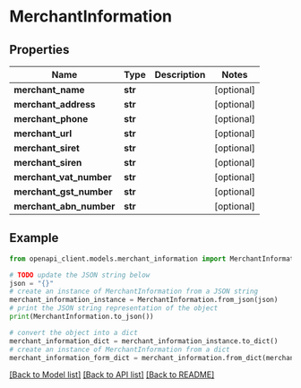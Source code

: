 # MerchantInformation


## Properties

Name | Type | Description | Notes
------------ | ------------- | ------------- | -------------
**merchant_name** | **str** |  | [optional] 
**merchant_address** | **str** |  | [optional] 
**merchant_phone** | **str** |  | [optional] 
**merchant_url** | **str** |  | [optional] 
**merchant_siret** | **str** |  | [optional] 
**merchant_siren** | **str** |  | [optional] 
**merchant_vat_number** | **str** |  | [optional] 
**merchant_gst_number** | **str** |  | [optional] 
**merchant_abn_number** | **str** |  | [optional] 

## Example

```python
from openapi_client.models.merchant_information import MerchantInformation

# TODO update the JSON string below
json = "{}"
# create an instance of MerchantInformation from a JSON string
merchant_information_instance = MerchantInformation.from_json(json)
# print the JSON string representation of the object
print(MerchantInformation.to_json())

# convert the object into a dict
merchant_information_dict = merchant_information_instance.to_dict()
# create an instance of MerchantInformation from a dict
merchant_information_form_dict = merchant_information.from_dict(merchant_information_dict)
```
[[Back to Model list]](../README.md#documentation-for-models) [[Back to API list]](../README.md#documentation-for-api-endpoints) [[Back to README]](../README.md)


